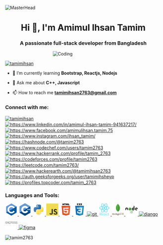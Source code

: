 ![MasterHead](https://user-images.githubusercontent.com/90236635/232446433-d5540fa2-fe28-4bb8-b929-cdb51fe61336.gif)
<h1 align="center">Hi 👋, I'm Amimul Ihsan Tamim</h1>
<h3 align="center">A passionate full-stack developer from Bangladesh</h3>
<img align="right" alt="Coding" width="350" src="https://media4.giphy.com/media/v1.Y2lkPTc5MGI3NjExZXFnaW80dTl1NzI2Y2ZtM2RoOXhqeXdhZHpwOGZiMDgxaGZpNWt4bSZlcD12MV9pbnRlcm5hbF9naWZfYnlfaWQmY3Q9Zw/qgQUggAC3Pfv687qPC/giphy.gif">

<br>

<p align="left"> <a href="https://twitter.com/tamimihsan" target="blank"><img src="https://img.shields.io/twitter/follow/tamimihsan?logo=twitter&style=for-the-badge" alt="tamimihsan" /></a> </p>

- 🌱 I’m currently learning **Bootstrap, Reactjs, Nodejs**

- 💬 Ask me about **C++, Javascript**

- 📫 How to reach me **tamimihsan2763@gmail.com**

<h3 align="left">Connect with me:</h3>
<p align="left">
<a href="https://twitter.com/tamimihsan" target="blank"><img align="center" src="https://raw.githubusercontent.com/rahuldkjain/github-profile-readme-generator/master/src/images/icons/Social/twitter.svg" alt="tamimihsan" height="30" width="40" /></a>
<a href="https://linkedin.com/in/https://www.linkedin.com/in/amimul-ihsan-tamim-941637217/" target="blank"><img align="center" src="https://raw.githubusercontent.com/rahuldkjain/github-profile-readme-generator/master/src/images/icons/Social/linked-in-alt.svg" alt="https://www.linkedin.com/in/amimul-ihsan-tamim-941637217/" height="30" width="40" /></a>
<a href="https://fb.com/https://www.facebook.com/amimulihsan.tamim.75" target="blank"><img align="center" src="https://raw.githubusercontent.com/rahuldkjain/github-profile-readme-generator/master/src/images/icons/Social/facebook.svg" alt="https://www.facebook.com/amimulihsan.tamim.75" height="30" width="40" /></a>
<a href="https://instagram.com/https://www.instagram.com/ihsan_tamim/" target="blank"><img align="center" src="https://raw.githubusercontent.com/rahuldkjain/github-profile-readme-generator/master/src/images/icons/Social/instagram.svg" alt="https://www.instagram.com/ihsan_tamim/" height="30" width="40" /></a>
<a href="https://hashnode.com/https://hashnode.com/@tamim2763" target="blank"><img align="center" src="https://raw.githubusercontent.com/rahuldkjain/github-profile-readme-generator/master/src/images/icons/Social/hashnode.svg" alt="https://hashnode.com/@tamim2763" height="30" width="40" /></a>
<a href="https://www.codechef.com/users/https://www.codechef.com/users/tamim2763" target="blank"><img align="center" src="https://cdn.jsdelivr.net/npm/simple-icons@3.1.0/icons/codechef.svg" alt="https://www.codechef.com/users/tamim2763" height="30" width="40" /></a>
<a href="https://www.hackerrank.com/https://www.hackerrank.com/profile/tamim_2763" target="blank"><img align="center" src="https://raw.githubusercontent.com/rahuldkjain/github-profile-readme-generator/master/src/images/icons/Social/hackerrank.svg" alt="https://www.hackerrank.com/profile/tamim_2763" height="30" width="40" /></a>
<a href="https://codeforces.com/profile/https://codeforces.com/profile/tamim2763" target="blank"><img align="center" src="https://raw.githubusercontent.com/rahuldkjain/github-profile-readme-generator/master/src/images/icons/Social/codeforces.svg" alt="https://codeforces.com/profile/tamim2763" height="30" width="40" /></a>
<a href="https://www.leetcode.com/https://leetcode.com/tamim2763/" target="blank"><img align="center" src="https://raw.githubusercontent.com/rahuldkjain/github-profile-readme-generator/master/src/images/icons/Social/leet-code.svg" alt="https://leetcode.com/tamim2763/" height="30" width="40" /></a>
<a href="https://www.hackerearth.com/https://www.hackerearth.com/@tamimihsan2763" target="blank"><img align="center" src="https://raw.githubusercontent.com/rahuldkjain/github-profile-readme-generator/master/src/images/icons/Social/hackerearth.svg" alt="https://www.hackerearth.com/@tamimihsan2763" height="30" width="40" /></a>
<a href="https://auth.geeksforgeeks.org/user/https://auth.geeksforgeeks.org/user/tamimihsheyp" target="blank"><img align="center" src="https://raw.githubusercontent.com/rahuldkjain/github-profile-readme-generator/master/src/images/icons/Social/geeks-for-geeks.svg" alt="https://auth.geeksforgeeks.org/user/tamimihsheyp" height="30" width="40" /></a>
<a href="https://www.topcoder.com/members/https://profiles.topcoder.com/tamim_2763" target="blank"><img align="center" src="https://raw.githubusercontent.com/rahuldkjain/github-profile-readme-generator/master/src/images/icons/Social/topcoder.svg" alt="https://profiles.topcoder.com/tamim_2763" height="30" width="40" /></a>
</p>

<h3 align="left">Languages and Tools:</h3>
<p align="left"> <a href="https://www.cprogramming.com/" target="_blank" rel="noreferrer"> <img src="https://raw.githubusercontent.com/devicons/devicon/master/icons/c/c-original.svg" alt="c" width="40" height="40"/> </a> <a href="https://www.w3schools.com/cpp/" target="_blank" rel="noreferrer"> <img src="https://raw.githubusercontent.com/devicons/devicon/master/icons/cplusplus/cplusplus-original.svg" alt="cplusplus" width="40" height="40"/> </a> <a href="https://www.python.org" target="_blank" rel="noreferrer"> <img src="https://raw.githubusercontent.com/devicons/devicon/master/icons/python/python-original.svg" alt="python" width="40" height="40"/> </a>
<a href="https://developer.mozilla.org/en-US/docs/Web/JavaScript" target="_blank" rel="noreferrer"> <img src="https://raw.githubusercontent.com/devicons/devicon/master/icons/javascript/javascript-original.svg" alt="javascript" width="40" height="40"/> </a> <a href="https://www.w3.org/html/" target="_blank" rel="noreferrer"> <img src="https://raw.githubusercontent.com/devicons/devicon/master/icons/html5/html5-original-wordmark.svg" alt="html5" width="40" height="40"/> </a> <a href="https://www.w3schools.com/css/" target="_blank" rel="noreferrer"> <img src="https://raw.githubusercontent.com/devicons/devicon/master/icons/css3/css3-original-wordmark.svg" alt="css3" width="40" height="40"/> </a> <a href="https://git-scm.com/" target="_blank" rel="noreferrer"> <img src="https://www.vectorlogo.zone/logos/git-scm/git-scm-icon.svg" alt="git" width="40" height="40"/> </a> 
<a href="https://reactjs.org/" target="_blank" rel="noreferrer"> <img src="https://raw.githubusercontent.com/devicons/devicon/master/icons/react/react-original-wordmark.svg" alt="react" width="40" height="40"/> </a>  <a href="https://www.mongodb.com/" target="_blank" rel="noreferrer"> <img src="https://raw.githubusercontent.com/devicons/devicon/master/icons/mongodb/mongodb-original-wordmark.svg" alt="mongodb" width="40" height="40"/> </a>   <a href="https://nodejs.org" target="_blank" rel="noreferrer"> <img src="https://raw.githubusercontent.com/devicons/devicon/master/icons/nodejs/nodejs-original-wordmark.svg" alt="nodejs" width="40" height="40"/> </a> <a href="https://www.djangoproject.com/" target="_blank" rel="noreferrer"> <img src="https://cdn.worldvectorlogo.com/logos/django.svg" alt="django" width="40" height="40"/> </a> <a href="https://expressjs.com" target="_blank" rel="noreferrer"> <img src="https://raw.githubusercontent.com/devicons/devicon/master/icons/express/express-original-wordmark.svg" alt="express" width="40" height="40"/> </a> <a href="https://www.figma.com/" target="_blank" rel="noreferrer"> <img src="https://www.vectorlogo.zone/logos/figma/figma-icon.svg" alt="figma" width="40" height="40"/> </a>   </p>




<p><img align="center" src="https://github-readme-streak-stats.herokuapp.com/?user=tamim2763&" alt="tamim2763" /></p>
